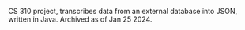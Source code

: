 CS 310 project, transcribes data from an external database into JSON, written in Java. Archived as of Jan 25 2024.
